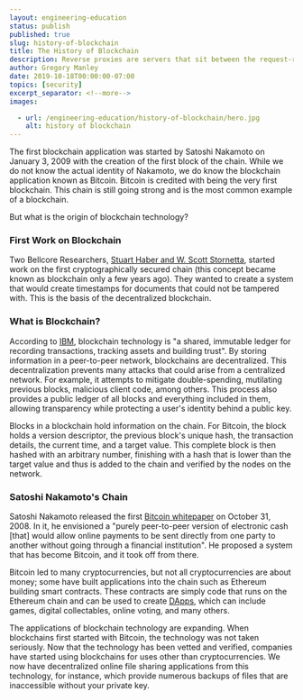```yaml
---
layout: engineering-education
status: publish
published: true
slug: history-of-blockchain
title: The History of Blockchain
description: Reverse proxies are servers that sit between the request-response process that ensure website application requests are redirected to the proper backend server.
author: Gregory Manley
date: 2019-10-18T00:00:00-07:00
topics: [security]
excerpt_separator: <!--more-->
images:

  - url: /engineering-education/history-of-blockchain/hero.jpg
    alt: history of blockchain
---
```

The first blockchain application was started by Satoshi Nakamoto on January 3, 2009 with the creation of the first block of the chain. While we do not know the actual identity of Nakamoto, we do know the blockchain application known as Bitcoin. Bitcoin is credited with being the very first blockchain. This chain is still going strong and is the most common example of a blockchain.  
<!--more-->

But what is the origin of blockchain technology?

### First Work on Blockchain
Two Bellcore Researchers, [Stuart Haber and W. Scott Stornetta](https://link.springer.com/article/10.1007%2FBF00196791), started work on the first cryptographically secured chain (this concept became known as blockchain only a few years ago). They wanted to create a system that would create timestamps for documents that could not be tampered with. This is the basis of the decentralized blockchain.

### What is Blockchain?
According to [IBM](https://www.ibm.com/blockchain/what-is-blockchain), blockchain technology is "a shared, immutable ledger for recording transactions, tracking assets and building trust". By storing information in a peer-to-peer network, blockchains are decentralized. This decentralization prevents many attacks that could arise from a centralized network. For example, it attempts to mitigate double-spending, mutilating previous blocks, malicious client code, among others. This process also provides a public ledger of all blocks and everything included in them, allowing transparency while protecting a user's identity behind a public key.

Blocks in a blockchain hold information on the chain. For Bitcoin, the block holds a version descriptor, the previous block's unique hash, the transaction details, the current time, and a target value. This complete block is then hashed with an arbitrary number, finishing with a hash that is lower than the target value and thus is added to the chain and verified by the nodes on the network.

### Satoshi Nakamoto's Chain
Satoshi Nakamoto released the first [Bitcoin whitepaper](https://bitcoin.org/bitcoin.pdf) on October 31, 2008. In it, he envisioned a "purely peer-to-peer version of electronic cash [that] would allow online payments to be sent directly from one party to another without going through a financial institution". He proposed a system that has become Bitcoin, and it took off from there.

Bitcoin led to many cryptocurrencies, but not all cryptocurrencies are about money; some have built applications into the chain such as Ethereum building smart contracts. These contracts are simply code that runs on the Ethereum chain and can be used to create [DApps](https://docs.ethhub.io/ethereum-basics/what-is-ethereum/#what-are-smart-contracts-and-decentralized-applications), which can include games, digital collectables, online voting, and many others.

The applications of blockchain technology are expanding. When blockchains first started with Bitcoin, the technology was not taken seriously. Now that the technology has been vetted and verified, companies have started using blockchains for uses other than cryptocurrencies. We now have decentralized online file sharing applications from this technology, for instance, which provide numerous backups of files that are inaccessible without your private key.
